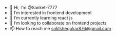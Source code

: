 - 👋 Hi, I’m @Sanket-7777
- 👀 I’m interested in frontend development
- 🌱 I’m currently learning react js
- 💞️ I’m looking to collaborate on frontend projects
- 📫 How to reach me snktshegokar876@gmail.com

<!---
Sanket-7777/Sanket-7777 is a ✨ special ✨ repository because its `README.md` (this file) appears on your GitHub profile.
You can click the Preview link to take a look at your changes.
--->
